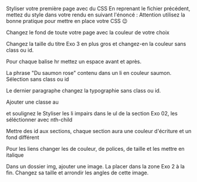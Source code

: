 Styliser votre première page avec du CSS
En reprenant le fichier précédent, mettez du style dans votre rendu en suivant l'énoncé : Attention utilisez la bonne pratique pour mettre en place votre CSS 😉

Changez le fond de toute votre page avec la couleur de votre choix

Changez la taille du titre Exo 3 en plus gros et changez-en la couleur sans class ou id.

Pour chaque balise hr mettez un espace avant et après.

La phrase "Du saumon rose" contenu dans un li en couleur saumon. Sélection sans class ou id

Le dernier paragraphe changez la typographie sans class ou id.

Ajouter une classe au

et soulignez le
Styliser les li impairs dans le ul de la section Exo 02, les séléctionner avec nth-child

Mettre des id aux sections, chaque section aura une couleur d'écriture et un fond différent

Pour les liens changer les de couleur, de polices, de taille et les mettre en italique

Dans un dossier img, ajouter une image. La placer dans la zone Exo 2 à la fin. Changez sa taille et arrondir les angles de cette image.